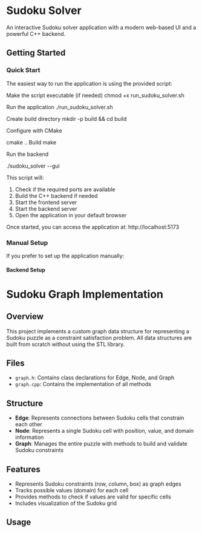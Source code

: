# Sudoku Solver

An interactive Sudoku solver application with a modern web-based UI and a powerful C++ backend.

## Getting Started

### Quick Start

The easiest way to run the application is using the provided script:

Make the script executable (if needed)
    chmod +x run_sudoku_solver.sh

Run the application
    ./run_sudoku_solver.sh

Create build directory
    mkdir -p build && cd build

Configure with CMake

cmake ..
Build
make

Run the backend

./sudoku_solver --gui

This script will:
1. Check if the required ports are available
2. Build the C++ backend if needed
3. Start the frontend server
4. Start the backend server
5. Open the application in your default browser

Once started, you can access the application at: http://localhost:5173

### Manual Setup

If you prefer to set up the application manually:

#### Backend Setup

# Sudoku Graph Implementation

## Overview
This project implements a custom graph data structure for representing a Sudoku puzzle as a constraint satisfaction problem. All data structures are built from scratch without using the STL library.

## Files
- `graph.h`: Contains class declarations for Edge, Node, and Graph
- `graph.cpp`: Contains the implementation of all methods

## Structure
- **Edge**: Represents connections between Sudoku cells that constrain each other
- **Node**: Represents a single Sudoku cell with position, value, and domain information
- **Graph**: Manages the entire puzzle with methods to build and validate Sudoku constraints

## Features
- Represents Sudoku constraints (row, column, box) as graph edges
- Tracks possible values (domain) for each cell
- Provides methods to check if values are valid for specific cells
- Includes visualization of the Sudoku grid

## Usage
